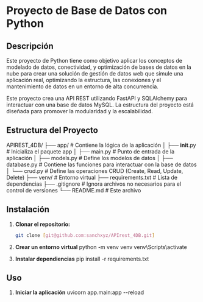 # Proyecto de Base de Datos con Python

## Descripción
Este proyecto de Python tiene como objetivo aplicar los conceptos de modelado de datos, conectividad, y optimización de bases de datos en la nube para crear una solución de gestión de datos web que simule una aplicación real, optimizando la estructura, las conexiones y el mantenimiento de datos en un entorno de alta concurrencia. 

Este proyecto crea una API REST utilizando FastAPI y SQLAlchemy para interactuar con una base de datos MySQL. La estructura del proyecto está diseñada para promover la modularidad y la escalabilidad.

## Estructura del Proyecto

APIREST_4DB/
├── app/                # Contiene la lógica de la aplicación
│   ├── __init__.py    # Inicializa el paquete app
│   ├── main.py       # Punto de entrada de la aplicación
│   ├── models.py     # Define los modelos de datos
│   ├── database.py   # Contiene las funciones para interactuar con la base de datos
│   └── crud.py       # Define las operaciones CRUD (Create, Read, Update, Delete)
├── venv/               # Entorno virtual
├── requirements.txt  # Lista de dependencias
├── .gitignore         # Ignora archivos no necesarios para el control de versiones
└── README.md          # Este archivo


## Instalación
1. **Clonar el repositorio:**
   ```bash
   git clone [git@github.com:sanchxyz/APIrest_4DB.git]


2. **Crear un entorno virtual**
    python -m venv venv
    venv\Scripts\activate  

3. **Instalar dependiencias**
    pip install -r requirements.txt

## Uso 
1. **Iniciar la aplicación**
    uvicorn app.main:app --reload
